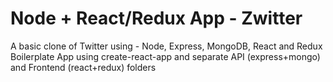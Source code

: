 # Node + React/Redux App - Zwitter
A basic clone of Twitter using - Node, Express, MongoDB, React and Redux Boilerplate App using create-react-app and separate API (express+mongo) and Frontend (react+redux) folders